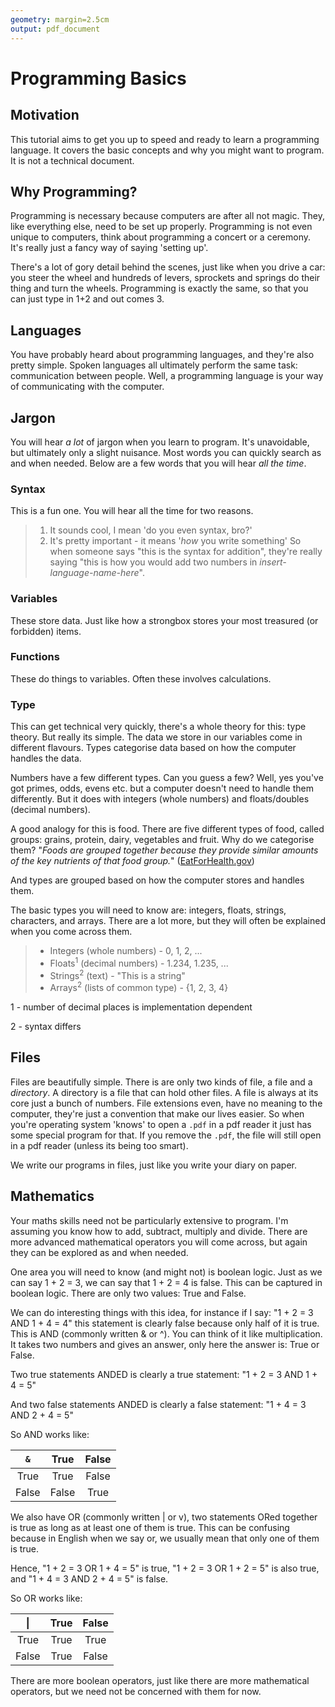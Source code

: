 ```yaml
---
geometry: margin=2.5cm
output: pdf_document
---
```


# Programming Basics

## Motivation

This tutorial aims to get you up to speed and ready
to learn a programming language. It covers the basic concepts 
and why you might want to program. It is not a technical document.

## Why Programming?

Programming is necessary because computers are
after all not magic. They, like everything else,
need to be set up properly. Programming is not
even unique to computers, think about programming
a concert or a ceremony. It's really just a fancy way
of saying 'setting up'.

There's a lot of gory detail behind the scenes, just
like when you drive a car: you steer the wheel and
hundreds of levers, sprockets and springs do their
thing and turn the wheels. Programming is exactly
the same, so that you can just type in 1+2 and out
comes 3.

## Languages

You have probably heard about programming languages,
and they're also pretty simple. Spoken
languages all ultimately perform the same task:
communication between people. Well, a programming 
language is your way of communicating with the computer.

## Jargon

You will hear *a lot* of jargon when you learn to
program. It's unavoidable, but ultimately only a slight nuisance.
Most words you can quickly search as and when needed. Below are 
a few words that you will hear *all the time*.

### Syntax 

This is a fun one. You will hear all the time for two reasons.

>1. It sounds cool, I mean 'do you even syntax, bro?'
>2. It's pretty important - it means '*how* you write something'
    So when someone says "this is the syntax for addition", they're really saying
    "this is how you would add two numbers in *insert-language-name-here*".

### Variables

These store data. Just like how a strongbox stores your most treasured (or forbidden) items.

### Functions

These do things to variables. Often these involves calculations.

### Type

This can get technical very quickly, there's a whole theory for this: type theory. But really its simple. The data we store in our variables come in different flavours. Types categorise data based on how the computer handles the data.

Numbers have a few different types. Can you guess a few?
Well, yes you've got primes, odds, evens etc. but a computer doesn't need to handle them differently. But it does with integers (whole numbers) and floats/doubles (decimal numbers).

A good analogy for this is food. There are five different types of food, called groups: grains, protein, dairy, vegetables and fruit. Why do we categorise them? 
"*Foods are grouped together because they provide similar amounts of the 
key nutrients of that food group.*" 
([EatForHealth.gov](https://www.eatforhealth.gov.au/food-essentials/five-food-groups))

And types are grouped based on how the computer stores and handles them.

The basic types you will need to know are: integers, floats, strings, characters, and arrays. There are a lot more, but they will often be explained when you come across them.

>- Integers (whole numbers) - 0, 1, 2, ...
>- Floats<sup>1</sup> (decimal numbers) - 1.234, 1.235, ...
>- Strings<sup>2</sup> (text) - "This is a string"
>- Arrays<sup>2</sup> (lists of common type) - {1, 2, 3, 4}

1 - number of decimal places is implementation dependent

2 - syntax differs

## Files

Files are beautifully simple. There is are only two kinds of file, a file and a *directory*. A directory is a file that can hold other files. A file is always at its core just a bunch of numbers. File extensions even, have no meaning to the computer, they're just a convention that make our lives easier. So when you're operating system 'knows' to open a `.pdf` in a pdf reader it just has some special program for that. If you remove the `.pdf`, the file will still open in a pdf reader (unless its being too smart).

We write our programs in files, just like you write your diary on paper. 

## Mathematics

Your maths skills need not be particularly extensive to program. I'm
assuming you know how to add, subtract, multiply and divide. There are
more advanced mathematical operators you will come across, but again they can be explored as and when needed. 

One area you will need to know (and might not) is boolean logic. Just as we can say 1 + 2 = 3, we can say that 1 + 2 = 4 is false. This can be captured in boolean logic. There are only two values: True and False.

We can do interesting things with this idea, for instance if I say: "1 + 2 = 3 AND 1 + 4 = 4" this statement is clearly false because only half of it is true. This is AND (commonly written & or ^). You can think of it like multiplication. It takes two numbers and gives an answer, only here the answer is: True or False.

Two true statements ANDED is clearly a true statement:
"1 + 2 = 3 AND 1 + 4 = 5"

And two false statements ANDED is clearly a false statement:
"1 + 4 = 3 AND 2 + 4 = 5"

So AND works like:

| `&` |True |False|
|:---:|:---:|:---:|
|True |True |False|
|False|False|True |

We also have OR (commonly written | or v), two statements ORed together is true as long as
at least one of them is true. This can be confusing because in English
when we say or, we usually mean that only one of them is true.

Hence, 
"1 + 2 = 3 OR 1 + 4 = 5" is true, "1 + 2 = 3 OR 1 + 2 = 5" is also true,
and "1 + 4 = 3 AND 2 + 4 = 5" is false.

So OR works like:

|\|  |True |False|
|:---:|:---:|:---:|
|True |True |True |
|False|True |False|

There are more boolean operators, just like there are more mathematical operators, but we need not be concerned with them for now.
